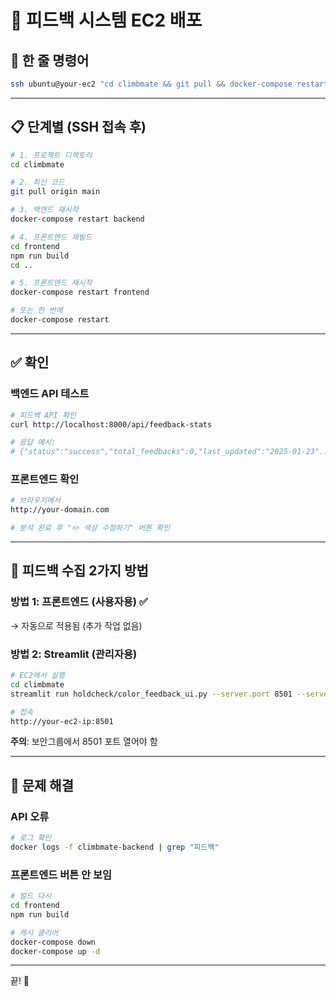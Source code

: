 # 🎨 피드백 시스템 EC2 배포

## 🚀 한 줄 명령어

```bash
ssh ubuntu@your-ec2 "cd climbmate && git pull && docker-compose restart backend frontend"
```

---

## 📋 단계별 (SSH 접속 후)

```bash
# 1. 프로젝트 디렉토리
cd climbmate

# 2. 최신 코드
git pull origin main

# 3. 백엔드 재시작
docker-compose restart backend

# 4. 프론트엔드 재빌드
cd frontend
npm run build
cd ..

# 5. 프론트엔드 재시작
docker-compose restart frontend

# 또는 한 번에
docker-compose restart
```

---

## ✅ 확인

### 백엔드 API 테스트
```bash
# 피드백 API 확인
curl http://localhost:8000/api/feedback-stats

# 응답 예시:
# {"status":"success","total_feedbacks":0,"last_updated":"2025-01-23"...}
```

### 프론트엔드 확인
```bash
# 브라우저에서
http://your-domain.com

# 분석 완료 후 "✏️ 색상 수정하기" 버튼 확인
```

---

## 🎯 피드백 수집 2가지 방법

### 방법 1: 프론트엔드 (사용자용) ✅
→ 자동으로 적용됨 (추가 작업 없음)

### 방법 2: Streamlit (관리자용)
```bash
# EC2에서 실행
cd climbmate
streamlit run holdcheck/color_feedback_ui.py --server.port 8501 --server.address 0.0.0.0

# 접속
http://your-ec2-ip:8501
```

**주의**: 보안그룹에서 8501 포트 열어야 함

---

## 🔧 문제 해결

### API 오류
```bash
# 로그 확인
docker logs -f climbmate-backend | grep "피드백"
```

### 프론트엔드 버튼 안 보임
```bash
# 빌드 다시
cd frontend
npm run build

# 캐시 클리어
docker-compose down
docker-compose up -d
```

---

끝! 🎉

